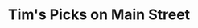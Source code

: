 ---
title: "Tim's Picks on Main Street"
url: /cincinnati/tims-picks-on-main-street/
shop: Sammler
---